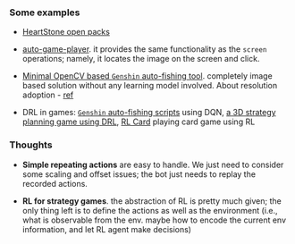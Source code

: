### Some examples
- [HeartStone open packs](https://github.com/ftdlyc/gaming_helper/blob/master/hs_auto_open_packs.py)

- [auto-game-player](https://github.com/anywheretogo/auto_player). it provides the same functionality as the `screen` operations; namely, it locates the image on the screen and click.

- [Minimal OpenCV based `Genshin` auto-fishing tool](https://github.com/ArsenicBismuth/Genshin-Fishing-Bot/blob/main/main.py). completely image based solution without any learning model involved. About resolution adoption - [ref](https://github.com/Nigh/Genshin-fishing/issues/9)

- DRL in games: [`Genshin` auto-fishing scripts]() using DQN, [a 3D strategy planning game using DRL](https://github.com/ArztSamuel/DRL_DeliveryDuel), [RL Card](https://github.com/datamllab/rlcard) playing card game using RL

### Thoughts
- **Simple repeating actions** are easy to handle. We just need to consider some scaling and offset issues; the bot just needs to replay the recorded actions.

- **RL for strategy games**. the abstraction of RL is pretty much given; the only thing left is to define the actions as well as the environment (i.e., what is observable from the env. maybe how to encode the current env information, and let RL agent make decisions)


